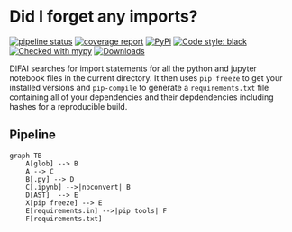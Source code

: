 # Did I forget any imports?

[![pipeline status](https://gitlab.com/marvin.vanaalst/difai/badges/main/pipeline.svg)](https://gitlab.com/marvin.vanaalst/difai/-/commits/main)
[![coverage report](https://gitlab.com/marvin.vanaalst/difai/badges/main/coverage.svg)](https://gitlab.com/marvin.vanaalst/difai/-/commits/main)
[![PyPi](https://img.shields.io/pypi/v/difai)](https://pypi.org/project/difai/)
[![Code style: black](https://img.shields.io/badge/code%20style-black-000000.svg)](https://github.com/psf/black)
[![Checked with mypy](http://www.mypy-lang.org/static/mypy_badge.svg)](http://mypy-lang.org/)
[![Downloads](https://pepy.tech/badge/difai)](https://pepy.tech/project/difai)

DIFAI searches for import statements for all the python and jupyter notebook files in the current directory. It then uses `pip freeze` to get your installed versions and `pip-compile` to generate a `requirements.txt` file containing all of your dependencies and their depdendencies including hashes for a reproducible build. 

## Pipeline

<div class="center">

```mermaid
graph TB
    A[glob] --> B
    A --> C
    B[.py] --> D
    C[.ipynb] -->|nbconvert| B
    D[AST]  --> E
    X[pip freeze] --> E
    E[requirements.in] -->|pip tools| F
    F[requirements.txt]
```

</div>

